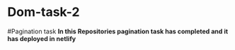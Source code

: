 # Dom-task-2

#Pagination task
**In this Repositories pagination task has completed and it has deployed in netlify**
